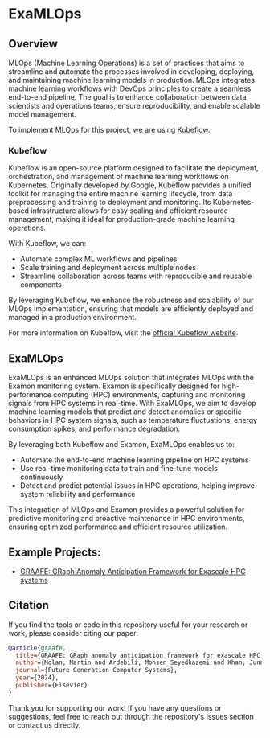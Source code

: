 # ExaMLOps

## Overview

MLOps (Machine Learning Operations) is a set of practices that aims to streamline and automate the processes involved in developing, deploying, and maintaining machine learning models in production. MLOps integrates machine learning workflows with DevOps principles to create a seamless end-to-end pipeline. The goal is to enhance collaboration between data scientists and operations teams, ensure reproducibility, and enable scalable model management.

To implement MLOps for this project, we are using [Kubeflow](https://www.kubeflow.org/).

### Kubeflow

Kubeflow is an open-source platform designed to facilitate the deployment, orchestration, and management of machine learning workflows on Kubernetes. Originally developed by Google, Kubeflow provides a unified toolkit for managing the entire machine learning lifecycle, from data preprocessing and training to deployment and monitoring. Its Kubernetes-based infrastructure allows for easy scaling and efficient resource management, making it ideal for production-grade machine learning operations.

With Kubeflow, we can:

- Automate complex ML workflows and pipelines
- Scale training and deployment across multiple nodes
- Streamline collaboration across teams with reproducible and reusable components

By leveraging Kubeflow, we enhance the robustness and scalability of our MLOps implementation, ensuring that models are efficiently deployed and managed in a production environment.

For more information on Kubeflow, visit the [official Kubeflow website](https://www.kubeflow.org/).

## ExaMLOps

ExaMLOps is an enhanced MLOps solution that integrates MLOps with the Examon monitoring system. Examon is specifically designed for high-performance computing (HPC) environments, capturing and monitoring signals from HPC systems in real-time. With ExaMLOps, we aim to develop machine learning models that predict and detect anomalies or specific behaviors in HPC system signals, such as temperature fluctuations, energy consumption spikes, and performance degradation.

By leveraging both Kubeflow and Examon, ExaMLOps enables us to:

- Automate the end-to-end machine learning pipeline on HPC systems
- Use real-time monitoring data to train and fine-tune models continuously
- Detect and predict potential issues in HPC operations, helping improve system reliability and performance

This integration of MLOps and Examon provides a powerful solution for predictive monitoring and proactive maintenance in HPC environments, ensuring optimized performance and efficient resource utilization.

## Example Projects:

- [GRAAFE: GRaph Anomaly Anticipation Framework for Exascale HPC systems](./examples/GRAAFE/)

## Citation
If you find the tools or code in this repository useful for your research or work, please consider citing our paper:

```bibtex
@article{graafe,
  title={GRAAFE: GRaph anomaly anticipation framework for exascale HPC systems},
  author={Molan, Martin and Ardebili, Mohsen Seyedkazemi and Khan, Junaid Ahmed and Beneventi, Francesco and Cesarini, Daniele and Borghesi, Andrea and Bartolini, Andrea},
  journal={Future Generation Computer Systems},
  year={2024},
  publisher={Elsevier}
}
```

Thank you for supporting our work! If you have any questions or suggestions, feel free to reach out through the repository's Issues section or contact us directly.